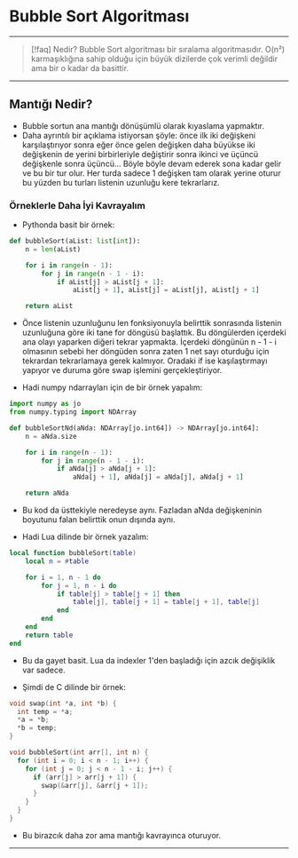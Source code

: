 # Bubble Sort Algoritması

---

> [!faq] Nedir?
> Bubble Sort algoritması bir sıralama algoritmasıdır.
> O(n²) karmaşıklığına sahip olduğu için büyük dizilerde çok verimli değildir
> ama bir o kadar da basittir.

---

## Mantığı Nedir?

- Bubble sortun ana mantığı dönüşümlü olarak kıyaslama yapmaktır.
- Daha ayrıntılı bir açıklama istiyorsan şöyle: önce ilk iki
  değişkeni karşılaştırıyor sonra eğer önce gelen değişken daha büyükse
  iki değişkenin de yerini birbirleriyle değiştirir sonra ikinci
  ve üçüncü değişkenle sonra üçüncü... Böyle böyle devam ederek sona
  kadar gelir ve bu bir tur olur. Her turda sadece 1 değişken tam olarak
  yerine oturur bu yüzden bu turları listenin uzunluğu kere tekrarlarız.

### Örneklerle Daha İyi Kavrayalım

- Pythonda basit bir örnek:

```python
def bubbleSort(aList: list[int]):
    n = len(aList)

    for i in range(n - 1):
        for j in range(n - 1 - i):
            if aList[j] > aList[j + 1]:
                aList[j + 1], aList[j] = aList[j], aList[j + 1]

    return aList
```

- Önce listenin uzunluğunu len fonksiyonuyla belirttik
  sonrasında listenin uzunluğuna göre iki tane for döngüsü
  başlattık. Bu döngülerden içerdeki ana olayı yaparken diğeri
  tekrar yapmakta. İçerdeki döngünün n - 1 - i olmasının sebebi
  her döngüden sonra zaten 1 net sayı oturduğu için tekrardan tekrarlamaya
  gerek kalmıyor. Oradaki if ise kaşılaştırmayı yapıyor ve duruma göre
  swap işlemini gerçekleştiriyor.

- Hadi numpy ndarrayları için de bir örnek yapalım:

```python
import numpy as jo
from numpy.typing import NDArray

def bubbleSortNd(aNda: NDArray[jo.int64]) -> NDArray[jo.int64]:
    n = aNda.size

    for i in range(n - 1):
        for j in range(n - 1 - i):
            if aNda[j] > aNda[j + 1]:
                aNda[j + 1], aNda[j] = aNda[j], aNda[j + 1]

    return aNda
```

- Bu kod da üsttekiyle neredeyse aynı. Fazladan aNda değişkeninin boyutunu
  falan belirttik onun dışında aynı.

- Hadi Lua dilinde bir örnek yazalım:

```lua
local function bubbleSort(table)
	local n = #table

	for i = 1, n - 1 do
		for j = 1, n - i do
			if table[j] > table[j + 1] then
				table[j], table[j + 1] = table[j + 1], table[j]
			end
		end
	end
	return table
end
```

- Bu da gayet basit. Lua da indexler 1'den başladığı için azcık değişiklik var sadece.

- Şimdi de C dilinde bir örnek:

```c
void swap(int *a, int *b) {
  int temp = *a;
  *a = *b;
  *b = temp;
}

void bubbleSort(int arr[], int n) {
  for (int i = 0; i < n - 1; i++) {
    for (int j = 0; j < n - 1 - i; j++) {
      if (arr[j] > arr[j + 1]) {
        swap(&arr[j], &arr[j + 1]);
      }
    }
  }
}
```

- Bu birazcık daha zor ama mantığı kavrayınca oturuyor.

---
